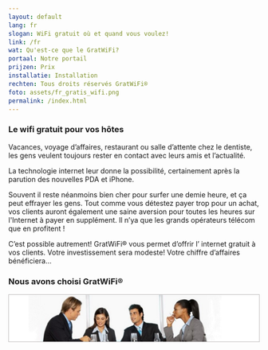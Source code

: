 ```yaml
---
layout: default
lang: fr
slogan: WiFi gratuit où et quand vous voulez!
link: /fr
wat: Qu'est-ce que le GratWiFi?
portaal: Notre portail
prijzen: Prix
installatie: Installation
rechten: Tous droits réservés GratWiFi®
foto: assets/fr_gratis_wifi.png
permalink: /index.html
---
```


### Le wifi gratuit pour vos hôtes

Vacances, voyage d’affaires, restaurant ou salle d’attente chez le dentiste, les gens veulent toujours rester en contact avec leurs amis et l’actualité.

La technologie internet leur donne la possibilité, certainement après la parution des nouvelles PDA et iPhone.

Souvent il reste néanmoins bien cher pour surfer une demie heure, et ça peut effrayer les gens. Tout comme vous détestez payer trop pour un achat, vos clients auront également une saine aversion pour toutes les heures sur l'Internet à payer en supplément. Il n’ya que les grands opérateurs télécom que en profitent !

C’est possible autrement! GratWiFi® vous permet d’offrir l’ internet gratuit à vos clients. Votre investissement sera modeste! Votre chiffre d’affaires bénéficiera…

### Nous avons choisi GratWiFi®

![](assets/people.png)
